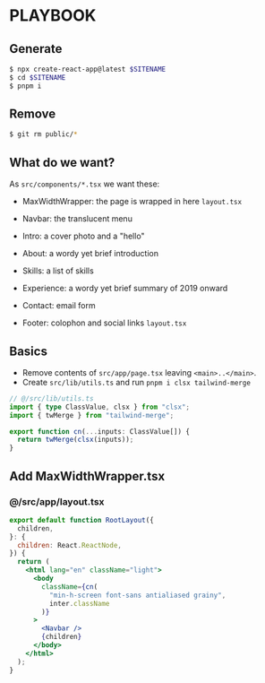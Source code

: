 # PLAYBOOK

## Generate

```sh
$ npx create-react-app@latest $SITENAME
$ cd $SITENAME
$ pnpm i
```

## Remove

```sh
$ git rm public/*
```

## What do we want?

As `src/components/*.tsx` we want these:

- MaxWidthWrapper: the page is wrapped in here `layout.tsx`
- Navbar: the translucent menu
- Intro: a cover photo and a "hello"
- About: a wordy yet brief introduction
- Skills: a list of skills
- Experience: a wordy yet brief summary of 2019 onward
- Contact: email form

- Footer: colophon and social links `layout.tsx`

## Basics

- Remove contents of `src/app/page.tsx` leaving `<main>..</main>`.
- Create `src/lib/utils.ts` and run `pnpm i clsx tailwind-merge`

```ts
// @/src/lib/utils.ts
import { type ClassValue, clsx } from "clsx";
import { twMerge } from "tailwind-merge";

export function cn(...inputs: ClassValue[]) {
  return twMerge(clsx(inputs));
}
```

## Add MaxWidthWrapper.tsx

### @/src/app/layout.tsx

```jsx
export default function RootLayout({
  children,
}: {
  children: React.ReactNode,
}) {
  return (
    <html lang="en" className="light">
      <body
        className={cn(
          "min-h-screen font-sans antialiased grainy",
          inter.className
        )}
      >
        <Navbar />
        {children}
      </body>
    </html>
  );
}
```
